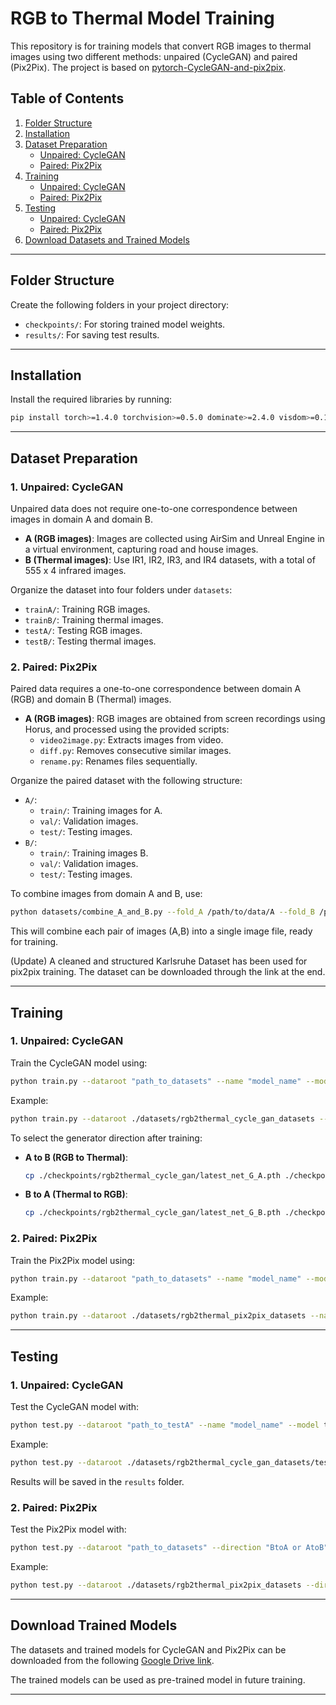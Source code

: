 
# RGB to Thermal Model Training

This repository is for training models that convert RGB images to thermal images using two different methods: unpaired (CycleGAN) and paired (Pix2Pix). The project is based on [pytorch-CycleGAN-and-pix2pix](https://github.com/junyanz/pytorch-CycleGAN-and-pix2pix).

## Table of Contents
1. [Folder Structure](#folder-structure)
2. [Installation](#installation)
3. [Dataset Preparation](#dataset-preparation)
   - [Unpaired: CycleGAN](#unpaired-cyclegan)
   - [Paired: Pix2Pix](#paired-pix2pix)
4. [Training](#training)
   - [Unpaired: CycleGAN](#training-cyclegan)
   - [Paired: Pix2Pix](#training-pix2pix)
5. [Testing](#testing)
   - [Unpaired: CycleGAN](#testing-cyclegan)
   - [Paired: Pix2Pix](#testing-pix2pix)
6. [Download Datasets and Trained Models](#download-trained-models)

---

## Folder Structure

Create the following folders in your project directory:
- `checkpoints/`: For storing trained model weights.
- `results/`: For saving test results.

---

## Installation

Install the required libraries by running:
```bash
pip install torch>=1.4.0 torchvision>=0.5.0 dominate>=2.4.0 visdom>=0.1.8.8 wandb
```

---

## Dataset Preparation

### 1. Unpaired: CycleGAN

Unpaired data does not require one-to-one correspondence between images in domain A and domain B.  
- **A (RGB images)**: Images are collected using AirSim and Unreal Engine in a virtual environment, capturing road and house images.  
- **B (Thermal images)**: Use IR1, IR2, IR3, and IR4 datasets, with a total of 555 x 4 infrared images.

Organize the dataset into four folders under `datasets`:
- `trainA/`: Training RGB images.
- `trainB/`: Training thermal images.
- `testA/`: Testing RGB images.
- `testB/`: Testing thermal images.

### 2. Paired: Pix2Pix

Paired data requires a one-to-one correspondence between domain A (RGB) and domain B (Thermal) images.  
- **A (RGB images)**: RGB images are obtained from screen recordings using Horus, and processed using the provided scripts:
  - `video2image.py`: Extracts images from video.
  - `diff.py`: Removes consecutive similar images.
  - `rename.py`: Renames files sequentially.

Organize the paired dataset with the following structure:
- `A/`:
  - `train/`: Training images for A.
  - `val/`: Validation images.
  - `test/`: Testing images.
- `B/`:
  - `train/`: Training images B.
  - `val/`: Validation images.
  - `test/`: Testing images.

To combine images from domain A and B, use:
```bash
python datasets/combine_A_and_B.py --fold_A /path/to/data/A --fold_B /path/to/data/B --fold_AB /path/to/data
```
This will combine each pair of images (A,B) into a single image file, ready for training.


(Update) A cleaned and structured Karlsruhe Dataset has been used for pix2pix training. The dataset can be downloaded through the link at the end.

---

## Training

### 1. Unpaired: CycleGAN

Train the CycleGAN model using:
```bash
python train.py --dataroot "path_to_datasets" --name "model_name" --model cycle_gan
```
Example:
```bash
python train.py --dataroot ./datasets/rgb2thermal_cycle_gan_datasets --name rgb2thermal_cycle_gan --model cycle_gan
```
To select the generator direction after training:
- **A to B (RGB to Thermal)**:  
  ```bash
  cp ./checkpoints/rgb2thermal_cycle_gan/latest_net_G_A.pth ./checkpoints/rgb2thermal_cycle_gan/latest_net_G.pth
  ```
- **B to A (Thermal to RGB)**:  
  ```bash
  cp ./checkpoints/rgb2thermal_cycle_gan/latest_net_G_B.pth ./checkpoints/rgb2thermal_cycle_gan/latest_net_G.pth
  ```

### 2. Paired: Pix2Pix

Train the Pix2Pix model using:
```bash
python train.py --dataroot "path_to_datasets" --name "model_name" --model pix2pix --direction "BtoA or AtoB"
```
Example:
```bash
python train.py --dataroot ./datasets/rgb2thermal_pix2pix_datasets --name rgb2thermal_pix2pix --model pix2pix --direction AtoB
```

---

## Testing

### 1. Unpaired: CycleGAN

Test the CycleGAN model with:
```bash
python test.py --dataroot "path_to_testA" --name "model_name" --model test --no_dropout
```
Example:
```bash
python test.py --dataroot ./datasets/rgb2thermal_cycle_gan_datasets/testA --name rgb2thermal_cycle_gan --model test --no_dropout
```
Results will be saved in the `results` folder.

### 2. Paired: Pix2Pix

Test the Pix2Pix model with:
```bash
python test.py --dataroot "path_to_datasets" --direction "BtoA or AtoB" --model pix2pix --name "model_name"
```
Example:
```bash
python test.py --dataroot ./datasets/rgb2thermal_pix2pix_datasets --direction AtoB --model pix2pix --name rgb2thermal_pix2pix
```

---

## Download Trained Models

The datasets and trained models for CycleGAN and Pix2Pix can be downloaded from the following [Google Drive link](https://drive.google.com/drive/folders/18QJaQ-h_MefTEfjMUPvytXDEaCUB_sTc?usp=sharing).

The trained models can be used as pre-trained model in future training.

---
